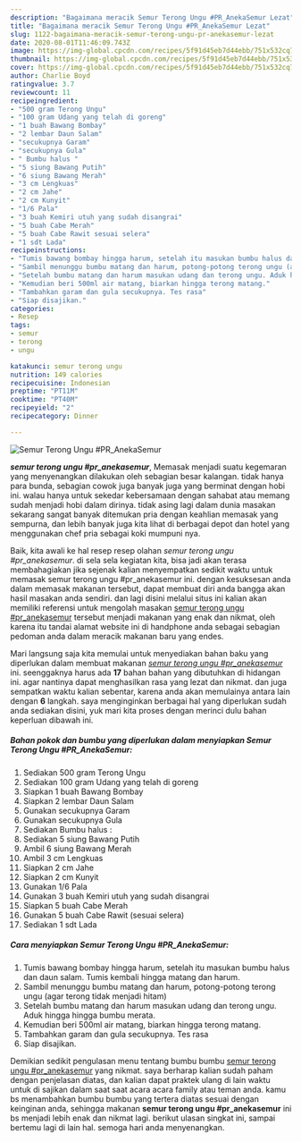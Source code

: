 ```yaml
---
description: "Bagaimana meracik Semur Terong Ungu #PR_AnekaSemur Lezat"
title: "Bagaimana meracik Semur Terong Ungu #PR_AnekaSemur Lezat"
slug: 1122-bagaimana-meracik-semur-terong-ungu-pr-anekasemur-lezat
date: 2020-08-01T11:46:09.743Z
image: https://img-global.cpcdn.com/recipes/5f91d45eb7d44ebb/751x532cq70/semur-terong-ungu-pr_anekasemur-foto-resep-utama.jpg
thumbnail: https://img-global.cpcdn.com/recipes/5f91d45eb7d44ebb/751x532cq70/semur-terong-ungu-pr_anekasemur-foto-resep-utama.jpg
cover: https://img-global.cpcdn.com/recipes/5f91d45eb7d44ebb/751x532cq70/semur-terong-ungu-pr_anekasemur-foto-resep-utama.jpg
author: Charlie Boyd
ratingvalue: 3.7
reviewcount: 11
recipeingredient:
- "500 gram Terong Ungu"
- "100 gram Udang yang telah di goreng"
- "1 buah Bawang Bombay"
- "2 lembar Daun Salam"
- "secukupnya Garam"
- "secukupnya Gula"
- " Bumbu halus "
- "5 siung Bawang Putih"
- "6 siung Bawang Merah"
- "3 cm Lengkuas"
- "2 cm Jahe"
- "2 cm Kunyit"
- "1/6 Pala"
- "3 buah Kemiri utuh yang sudah disangrai"
- "5 buah Cabe Merah"
- "5 buah Cabe Rawit sesuai selera"
- "1 sdt Lada"
recipeinstructions:
- "Tumis bawang bombay hingga harum, setelah itu masukan bumbu halus dan daun salam. Tumis kembali hingga matang dan harum."
- "Sambil menunggu bumbu matang dan harum, potong-potong terong ungu (agar terong tidak menjadi hitam)"
- "Setelah bumbu matang dan harum masukan udang dan terong ungu. Aduk hingga hingga bumbu merata."
- "Kemudian beri 500ml air matang, biarkan hingga terong matang."
- "Tambahkan garam dan gula secukupnya. Tes rasa"
- "Siap disajikan."
categories:
- Resep
tags:
- semur
- terong
- ungu

katakunci: semur terong ungu 
nutrition: 149 calories
recipecuisine: Indonesian
preptime: "PT11M"
cooktime: "PT40M"
recipeyield: "2"
recipecategory: Dinner

---
```



![Semur Terong Ungu #PR_AnekaSemur](https://img-global.cpcdn.com/recipes/5f91d45eb7d44ebb/751x532cq70/semur-terong-ungu-pr_anekasemur-foto-resep-utama.jpg)

<b><i>semur terong ungu #pr_anekasemur</i></b>, Memasak menjadi suatu kegemaran yang menyenangkan dilakukan oleh sebagian besar kalangan. tidak hanya para bunda, sebagian cowok juga banyak juga yang berminat dengan hobi ini. walau hanya untuk sekedar kebersamaan dengan sahabat atau memang sudah menjadi hobi dalam dirinya. tidak asing lagi dalam dunia masakan sekarang sangat banyak ditemukan pria dengan keahlian memasak yang sempurna, dan lebih banyak juga kita lihat di berbagai depot dan hotel yang menggunakan chef pria sebagai koki mumpuni nya.

Baik, kita awali ke hal resep resep olahan <i>semur terong ungu #pr_anekasemur</i>. di sela sela kegiatan kita, bisa jadi akan terasa membahagiakan jika sejenak kalian menyempatkan sedikit waktu untuk memasak semur terong ungu #pr_anekasemur ini. dengan kesuksesan anda dalam memasak makanan tersebut, dapat membuat diri anda bangga akan hasil masakan anda sendiri. dan lagi disini melalui situs ini kalian akan memiliki referensi untuk mengolah masakan <u>semur terong ungu #pr_anekasemur</u> tersebut menjadi makanan yang enak dan nikmat, oleh karena itu tandai alamat website ini di handphone anda sebagai sebagian pedoman anda dalam meracik makanan baru yang endes.




Mari langsung saja kita memulai untuk menyediakan bahan baku yang diperlukan dalam membuat makanan <u><i>semur terong ungu #pr_anekasemur</i></u> ini. seenggaknya harus ada <b>17</b> bahan bahan yang dibutuhkan di hidangan ini. agar nantinya dapat menghasilkan rasa yang lezat dan nikmat. dan juga sempatkan waktu kalian sebentar, karena anda akan memulainya antara lain dengan <b>6</b> langkah. saya menginginkan berbagai hal yang diperlukan sudah anda sediakan disini, yuk mari kita proses dengan merinci dulu bahan keperluan dibawah ini.

<!--inarticleads1-->

##### Bahan pokok dan bumbu yang diperlukan dalam menyiapkan Semur Terong Ungu #PR_AnekaSemur:

1. Sediakan 500 gram Terong Ungu
1. Sediakan 100 gram Udang yang telah di goreng
1. Siapkan 1 buah Bawang Bombay
1. Siapkan 2 lembar Daun Salam
1. Gunakan secukupnya Garam
1. Gunakan secukupnya Gula
1. Sediakan  Bumbu halus :
1. Sediakan 5 siung Bawang Putih
1. Ambil 6 siung Bawang Merah
1. Ambil 3 cm Lengkuas
1. Siapkan 2 cm Jahe
1. Siapkan 2 cm Kunyit
1. Gunakan 1/6 Pala
1. Gunakan 3 buah Kemiri utuh yang sudah disangrai
1. Siapkan 5 buah Cabe Merah
1. Gunakan 5 buah Cabe Rawit (sesuai selera)
1. Sediakan 1 sdt Lada




<!--inarticleads2-->

##### Cara menyiapkan Semur Terong Ungu #PR_AnekaSemur:

1. Tumis bawang bombay hingga harum, setelah itu masukan bumbu halus dan daun salam. Tumis kembali hingga matang dan harum.
1. Sambil menunggu bumbu matang dan harum, potong-potong terong ungu (agar terong tidak menjadi hitam)
1. Setelah bumbu matang dan harum masukan udang dan terong ungu. Aduk hingga hingga bumbu merata.
1. Kemudian beri 500ml air matang, biarkan hingga terong matang.
1. Tambahkan garam dan gula secukupnya. Tes rasa
1. Siap disajikan.




Demikian sedikit pengulasan menu tentang bumbu bumbu <u>semur terong ungu #pr_anekasemur</u> yang nikmat. saya berharap kalian sudah paham dengan penjelasan diatas, dan kalian dapat praktek ulang di lain waktu untuk di sajikan dalam saat saat acara acara family atau teman anda. kamu bs menambahkan bumbu bumbu yang tertera diatas sesuai dengan keinginan anda, sehingga makanan <b>semur terong ungu #pr_anekasemur</b> ini bs menjadi lebih enak dan nikmat lagi. berikut ulasan singkat ini, sampai bertemu lagi di lain hal. semoga hari anda menyenangkan.
